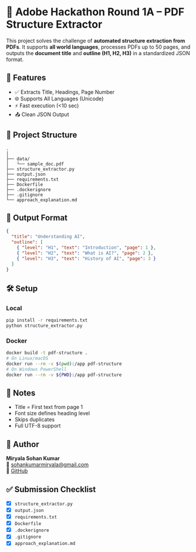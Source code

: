 # 📘 Adobe Hackathon Round 1A – PDF Structure Extractor

This project solves the challenge of **automated structure extraction from PDFs**. It supports **all world languages**, processes PDFs up to 50 pages, and outputs the **document title** and **outline (H1, H2, H3)** in a standardized JSON format.

## 🚀 Features
- ✅ Extracts Title, Headings, Page Number
- 🌐 Supports All Languages (Unicode)
- ⚡ Fast execution (<10 sec)
- 📤 Clean JSON Output

## 📁 Project Structure
```
.
│
├── data/
│   └── sample_doc.pdf
├── structure_extractor.py
├── output.json
├── requirements.txt
├── Dockerfile
├── .dockerignore
├── .gitignore
└── approach_explanation.md
```

## 🧠 Output Format
```json
{
  "title": "Understanding AI",
  "outline": [
    { "level": "H1", "text": "Introduction", "page": 1 },
    { "level": "H2", "text": "What is AI?", "page": 2 },
    { "level": "H3", "text": "History of AI", "page": 3 }
  ]
}
```

## 🛠️ Setup
### Local
```bash
pip install -r requirements.txt
python structure_extractor.py
```
### Docker
```bash
docker build -t pdf-structure .
# On Linux/macOS
docker run --rm -v $(pwd):/app pdf-structure
# On Windows PowerShell
docker run --rm -v ${PWD}:/app pdf-structure
```

## 📄 Notes
- Title = First text from page 1
- Font size defines heading level
- Skips duplicates
- Full UTF-8 support

## 🤝 Author
**Miryala Sohan Kumar**  
📧 [sohankumarmiryala@gmail.com](mailto:sohankumarmiryala@gmail.com)  
🔗 [GitHub](https://github.com/sohan181204)

## ✅ Submission Checklist
- [x] `structure_extractor.py`
- [x] `output.json`
- [x] `requirements.txt`
- [x] `Dockerfile`
- [x] `.dockerignore`
- [x] `.gitignore`
- [x] `approach_explanation.md`
